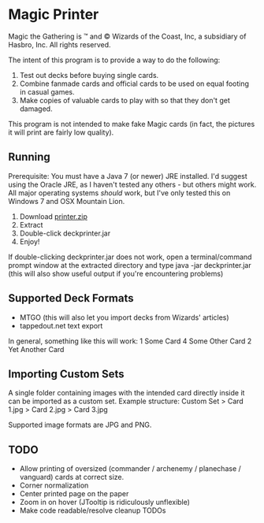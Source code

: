 # Magic Printer
Magic the Gathering is &trade; and &copy; Wizards of the Coast, Inc, a subsidiary of Hasbro, Inc. All rights reserved.

The intent of this program is to provide a way to do the following:

1. Test out decks before buying single cards.
2. Combine fanmade cards and official cards to be used on equal footing in casual games.
3. Make copies of valuable cards to play with so that they don't get damaged.

This program is not intended to make fake Magic cards (in fact, the pictures it will print are fairly low quality).

## Running
Prerequisite: You must have a Java 7 (or newer) JRE installed. I'd suggest using the Oracle JRE, as I haven't tested any others - but others might work. All major operating systems _should_ work, but I've only tested this on Windows 7 and OSX Mountain Lion.

1. Download [printer.zip](https://github.com/forana/Deck-Printer/raw/master/dist/printer.zip)
2. Extract
3. Double-click deckprinter.jar
4. Enjoy!

If double-clicking deckprinter.jar does not work, open a terminal/command prompt window at the extracted directory and type
	java -jar deckprinter.jar
(this will also show useful output if you're encountering problems)

## Supported Deck Formats
+ MTGO (this will also let you import decks from Wizards' articles)
+ tappedout.net text export

In general, something like this will work:
	1	Some Card
	4	Some Other Card
	2	Yet Another Card

## Importing Custom Sets
A single folder containing images with the intended card directly inside it can be imported as a custom set. Example structure:
	Custom Set
	 > Card 1.jpg
	 > Card 2.jpg
	 > Card 3.jpg

Supported image formats are JPG and PNG.

## TODO
+ Allow printing of oversized (commander / archenemy / planechase / vanguard) cards at correct size.
+ Corner normalization
+ Center printed page on the paper
+ Zoom in on hover (JTooltip is ridiculously unflexible)
+ Make code readable/resolve cleanup TODOs

